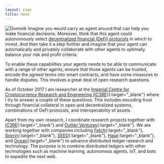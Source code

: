 ```yaml
---
layout: page
title: Home
---
```



<!-- <p>
    <img class="side-image" src="{{ site.url }}/assets/images/dominik_round.png" alt="Dominik">
    Imagine you have an autonomous car. Wouldn't it be great if your car could earn money for you while you are not using it? The car could register itself in an app as a driver, charge itself and pay for it, and get itself fixed at a garage, if needed. To enable these capabilities the car needs to be able to communicate with a range of other entities, agree on contract terms, and have some measures to handle disputes or finding prices for services or goods. This involves a great deal of open research questions.
</p> -->

<p>
    <img class="side-image" src="{{ site.url }}/assets/images/dominik_round.png" alt="Dominik">
    Imagine you would carry an agent around that can help you make financial decisions.
    Moreover, think that this agent could autonomously select <a href="https://defipulse.com/" target"_blank">decentralized financial (DeFi) protocols</a> in which to invest. And then take it a step further and imagine that your agent can automatically and privately collaborate with other agents to optimally balance your risk and profit criteria.
</p>

To enable these capabilities your agents needs to be able to communicate with a range of other agents, ensure that those agents can be trusted, encode the agreed terms into smart contracts, and have some measures to handle disputes. This involves a great deal of open research questions.

As of October 2017 I am researcher at the [Imperial Centre for Cryptocurrency Research and Engineering (IC3RE)](http://www.imperial.ac.uk/cryptocurrency/){:target="_blank"} where I try to answer a couple of these questions. This includes encoding trust through financial collateral in open and decentralized systems, combinations of DeFi protocols, and interoperability of assets.




<!-- I am especially curious about smart contracts and their verification as well as automated negotiation for autonomous agents. Additionally, I am interested in general distributed and decentralised web research including problems revolving around interoperability of distributed ledgers and privacy-preserving applications. -->

Apart from my own research, I coordinate research projects together with [IC3RE](http://www.imperial.ac.uk/cryptocurrency/){:target="_blank"} and
[Outlier Ventures](https://outlierventures.io){:target="_blank"}. We are working together
with companies including [Fetch](http://fetch.ai){:target="_blank"},
[Sovrin](https://sovrin.org/){:target="_blank"}, [SEED](https://www.seedtoken.io/){:target="_blank"}, [Haja](https://haja.io/){:target="_blank"}, and 
[Ocean](https://oceanprotocol.com/){:target="_blank"} to advance distributed ledger research and technology. The purpose is to combine distributed ledgers with other technologies such as machine learning, autonomous agents, IoT, and bots to expedite the next web.


<!-- 
I occasionally write [blog posts](blog.html) about my projects, smart contract development, and general distributed ledgers. On this website, you will also find an overview of current and past [projects](projects.html) as well as my [publications and talks](publications.html). -->

